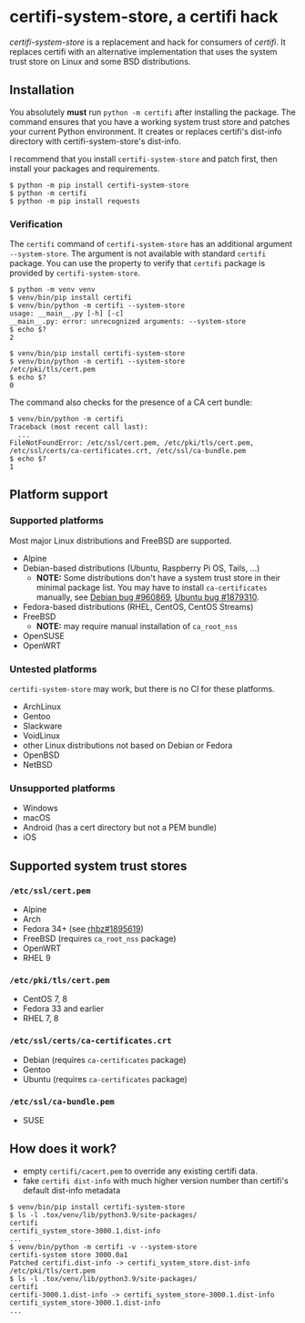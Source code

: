 # certifi-system-store, a certifi hack

*certifi-system-store* is a replacement and hack for consumers of
*certifi*. It replaces certifi with an alternative implementation that
uses the system trust store on Linux and some BSD distributions.

## Installation

You absolutely **must** run ``python -m certifi`` after installing the
package. The command ensures that you have a working system trust store
and patches your current Python environment. It creates or replaces
certifi's dist-info directory with certifi-system-store's dist-info.

I recommend that you install ``certifi-system-store`` and patch first,
then install your packages and requirements.

```
$ python -m pip install certifi-system-store
$ python -m certifi
$ python -m pip install requests
```

### Verification

The ``certifi`` command of ``certifi-system-store`` has an additional
argument ``--system-store``. The argument is not available with standard
``certifi`` package. You can use the property to verify that ``certifi``
package is provided by ``certifi-system-store``.

```
$ python -m venv venv
$ venv/bin/pip install certifi
$ venv/bin/python -m certifi --system-store
usage: __main__.py [-h] [-c]
__main__.py: error: unrecognized arguments: --system-store
$ echo $?
2
```

```
$ venv/bin/pip install certifi-system-store
$ venv/bin/python -m certifi --system-store
/etc/pki/tls/cert.pem
$ echo $?
0
```

The command also checks for the presence of a CA cert bundle:

```
$ venv/bin/python -m certifi
Traceback (most recent call last):
  ...
FileNotFoundError: /etc/ssl/cert.pem, /etc/pki/tls/cert.pem, /etc/ssl/certs/ca-certificates.crt, /etc/ssl/ca-bundle.pem
$ echo $?
1
```

## Platform support

### Supported platforms

Most major Linux distributions and FreeBSD are supported.

* Alpine
* Debian-based distributions (Ubuntu, Raspberry Pi OS, Tails, ...)
  * **NOTE:** Some distributions don't have a system trust store in
    their minimal package list. You may have to install
    ``ca-certificates`` manually, see
    [Debian bug #960869](https://bugs.debian.org/cgi-bin/bugreport.cgi?bug=960869),
    [Ubuntu bug #1879310](https://bugs.launchpad.net/ubuntu/+source/python3.6/+bug/1879310).
* Fedora-based distributions (RHEL, CentOS, CentOS Streams)
* FreeBSD
  * **NOTE:** may require manual installation of ``ca_root_nss``
* OpenSUSE
* OpenWRT

### Untested platforms

``certifi-system-store`` may work, but there is no CI for these platforms.

* ArchLinux
* Gentoo
* Slackware
* VoidLinux
* other Linux distributions not based on Debian or Fedora
* OpenBSD
* NetBSD

### Unsupported platforms

* Windows
* macOS
* Android (has a cert directory but not a PEM bundle)
* iOS

## Supported system trust stores

### ``/etc/ssl/cert.pem``

* Alpine
* Arch
* Fedora 34+ (see [rhbz#1895619](https://bugzilla.redhat.com/show_bug.cgi?id=1895619))
* FreeBSD (requires ``ca_root_nss`` package)
* OpenWRT
* RHEL 9

### ``/etc/pki/tls/cert.pem``

* CentOS 7, 8
* Fedora 33 and earlier
* RHEL 7, 8

### ``/etc/ssl/certs/ca-certificates.crt``

* Debian (requires ``ca-certificates`` package)
* Gentoo
* Ubuntu (requires ``ca-certificates`` package)

### ``/etc/ssl/ca-bundle.pem``

* SUSE

## How does it work?

* empty ``certifi/cacert.pem`` to override any existing certifi data.
* fake ``certifi dist-info`` with much higher version number than certifi's
  default dist-info metadata

```
$ venv/bin/pip install certifi-system-store
$ ls -l .tox/venv/lib/python3.9/site-packages/
certifi
certifi_system_store-3000.1.dist-info
...
$ venv/bin/python -m certifi -v --system-store
certifi-system store 3000.0a1
Patched certifi.dist-info -> certifi_system_store.dist-info
/etc/pki/tls/cert.pem
$ ls -l .tox/venv/lib/python3.9/site-packages/
certifi
certifi-3000.1.dist-info -> certifi_system_store-3000.1.dist-info
certifi_system_store-3000.1.dist-info
...
```
